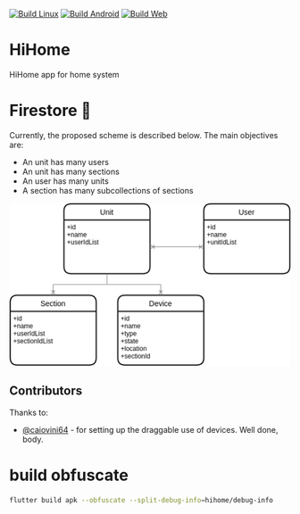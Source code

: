 [![Build Linux](https://github.com/CabraKill/HiHome/actions/workflows/linux-artifac.yml/badge.svg)](https://github.com/CabraKill/HiHome/actions/workflows/linux-artifac.yml)
[![Build Android](https://github.com/CabraKill/HiHome/actions/workflows/android-artifact.yml/badge.svg?branch=main)](https://github.com/CabraKill/HiHome/actions/workflows/android-artifact.yml)
[![Build Web](https://github.com/CabraKill/HiHome/actions/workflows/web-deploy.yml/badge.svg)](https://github.com/CabraKill/HiHome/actions/workflows/web-deploy.yml)
# HiHome
HiHome app for home system


# Firestore 🧡
Currently, the proposed scheme is described below. The main objectives are:
* An unit has many users
* An unit has many sections
* An user has many units
* A section has many subcollections of sections

![firestore scheme](/README/scheme.png)

## Contributors
Thanks to:
* [@caiovini64](https://github.com/caiovini64) - for setting up the draggable use of devices. Well done, body.

# build obfuscate
```bash
flutter build apk --obfuscate --split-debug-info=hihome/debug-info
```
